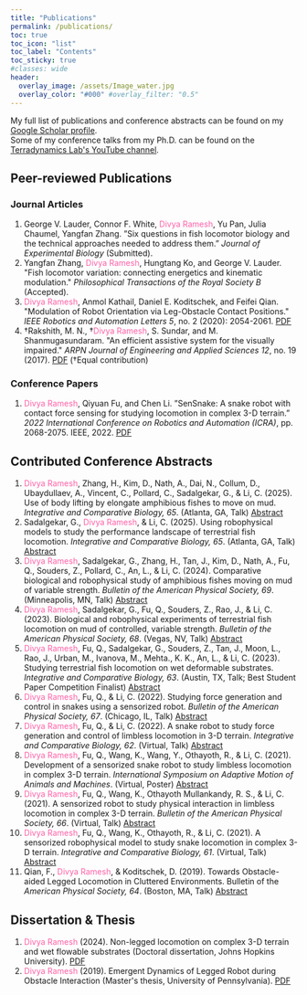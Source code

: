 ```yaml
---
title: "Publications"
permalink: /publications/
toc: true
toc_icon: "list"
toc_label: "Contents"
toc_sticky: true
#classes: wide
header:
  overlay_image: /assets/Image_water.jpg
  overlay_color: "#000" #overlay_filter: "0.5"
---
```


My full list of publications and conference abstracts can be found on my [Google Scholar profile](https://scholar.google.com/citations?user=sdDxVQoAAAAJ&hl=en).\
Some of my conference talks from my Ph.D. can be found on the [Terradynamics Lab's YouTube channel](https://www.youtube.com/@terradynamicslab).

## Peer-reviewed Publications

### Journal Articles

1.  George V. Lauder, Connor F. White, <span style="color: #FF60A8;">Divya Ramesh</span>, Yu Pan, Julia Chaumel, Yangfan Zhang. ”Six questions in fish locomotor
biology and the technical approaches needed to address them.” *Journal of Experimental Biology* (Submitted).
2.  Yangfan Zhang, <span style="color: #FF60A8;">Divya Ramesh</span>, Hungtang Ko, and George V. Lauder. "Fish locomotor variation: connecting energetics and
kinematic modulation." *Philosophical Transactions of the Royal Society B* (Accepted).
3. <span style="color: #FF60A8;">Divya Ramesh</span>, Anmol Kathail, Daniel E. Koditschek, and Feifei Qian. "Modulation of Robot Orientation via Leg-Obstacle
Contact Positions." *IEEE Robotics and Automation Letters 5*, no. 2 (2020): 2054-2061. [PDF](https://ieeexplore.ieee.org/stamp/stamp.jsp?tp=&arnumber=8977332)
4. †Rakshith, M. N., †<span style="color: #FF60A8;">Divya Ramesh</span>, S. Sundar, and M. Shanmugasundaram. "An efficient assistive system for the visually impaired."
*ARPN Journal of Engineering and Applied Sciences 12*, no. 19 (2017). [PDF](https://www.arpnjournals.org/jeas/research_papers/rp_2017/jeas_1017_6390.pdf) (†Equal contribution)

### Conference Papers

1. <span style="color: #FF60A8;">Divya Ramesh</span>, Qiyuan Fu, and Chen Li. ”SenSnake: A snake robot with contact force sensing for studying locomotion in
complex 3-D terrain.” *2022 International Conference on Robotics and Automation (ICRA)*, pp. 2068-2075. IEEE, 2022. [PDF](https://ieeexplore.ieee.org/stamp/stamp.jsp?tp=&arnumber=9812159)

## Contributed Conference Abstracts

1. <span style="color: #FF60A8;">Divya Ramesh</span>, Zhang, H., Kim, D., Nath, A., Dai, N., Collum, D., Ubaydullaev, A., Vincent, C., Pollard, C., Sadalgekar, G., & Li,
C. (2025). Use of body lifting by elongate amphibious fishes to move on mud. *Integrative and Comparative Biology, 65*. (Atlanta,
GA, Talk) [Abstract](https://www.xcdsystem.com/sicb/program/fZq6Sh8/index.cfm?pgid=1951)
2. Sadalgekar, G., <span style="color: #FF60A8;">Divya Ramesh</span>, & Li, C. (2025). Using robophysical models to study the performance landscape of terrestrial fish
locomotion. *Integrative and Comparative Biology, 65*. (Atlanta, GA, Talk) [Abstract](https://www.xcdsystem.com/sicb/program/fZq6Sh8/index.cfm?pgid=1951)
3. <span style="color: #FF60A8;">Divya Ramesh</span>, Sadalgekar, G., Zhang, H., Tan, J., Kim, D., Nath, A., Fu, Q., Souders, Z., Pollard, C., An, L., & Li, C. (2024).
Comparative biological and robophysical study of amphibious fishes moving on mud of variable strength. *Bulletin of the American
Physical Society, 69*. (Minneapolis, MN, Talk) [Abstract](https://meetings.aps.org/Meeting/MAR24/Session/G38.12)
3. <span style="color: #FF60A8;">Divya Ramesh</span>, Sadalgekar, G., Fu, Q., Souders, Z., Rao, J., & Li, C. (2023). Biological and robophysical experiments of terrestrial
fish locomotion on mud of controlled, variable strength. *Bulletin of the American Physical Society, 68*. (Vegas, NV, Talk) [Abstract](https://meetings.aps.org/Meeting/MAR23/Session/S10.11)
3. <span style="color: #FF60A8;">Divya Ramesh</span>, Fu, Q., Sadalgekar, G., Souders, Z., Tan, J., Moon, L., Rao, J., Urban, M., Ivanova, M., Mehta., K. K., An, L., & Li,
C. (2023). Studying terrestrial fish locomotion on wet deformable substrates. *Integrative and Comparative Biology, 63*. (Austin,
TX, Talk; Best Student Paper Competition Finalist) [Abstract](https://www.xcdsystem.com/sicb/program/5X9OIbU/index.cfm?pgid=377&sid=9037&abid=33132)
3. <span style="color: #FF60A8;">Divya Ramesh</span>, Fu, Q., & Li, C. (2022). Studying force generation and control in snakes using a sensorized robot. *Bulletin of the
American Physical Society, 67*. (Chicago, IL, Talk) [Abstract](https://meetings.aps.org/Meeting/MAR22/Session/K03.12)
3. <span style="color: #FF60A8;">Divya Ramesh</span>, Fu, Q., & Li, C. (2022). A snake robot to study force generation and control of limbless locomotion in 3-D terrain.
*Integrative and Comparative Biology, 62*. (Virtual, Talk) [Abstract](https://sicb.burkclients.com/meetings/2022/schedule/abstractdetails.php?id=514)
3. <span style="color: #FF60A8;">Divya Ramesh</span>, Fu, Q., Wang, K., Wang, Y., Othayoth, R., & Li, C. (2021). Development of a sensorized snake robot to study
limbless locomotion in complex 3-D terrain. *International Symposium on Adaptive Motion of Animals and Machines*. (Virtual,
Poster) [Abstract](https://web.archive.org/web/20220725212059id_/https:/ir.library.osaka-u.ac.jp/repo/ouka/all/84885/s60b5360e27c7d.pdf)
3. <span style="color: #FF60A8;">Divya Ramesh</span>, Fu, Q., Wang, K., Othayoth Mullankandy, R. S., & Li, C. (2021). A sensorized robot to study physical interaction in
limbless locomotion in complex 3-D terrain. *Bulletin of the American Physical Society, 66*. (Virtual, Talk) [Abstract](https://meetings.aps.org/Meeting/MAR21/Session/R14.6)
3. <span style="color: #FF60A8;">Divya Ramesh</span>, Fu, Q., Wang, K., Othayoth, R., & Li, C. (2021). A sensorized robophysical model to study snake locomotion
in complex 3-D terrain. *Integrative and Comparative Biology, 61*. (Virtual, Talk) [Abstract](https://sicb.org/abstracts/a-sensorized-robophysical-model-to-study-snake-locomotion-in-complex-3-d-terrain/)
3. Qian, F., <span style="color: #FF60A8;">Divya Ramesh</span>, & Koditschek, D. (2019). Towards Obstacle-aided Legged Locomotion in Cluttered Environments. Bulletin
of the *American Physical Society, 64*. (Boston, MA, Talk) [Abstract](https://meetings.aps.org/Meeting/MAR19/Session/S64.14)

## Dissertation & Thesis

1. <span style="color: #FF60A8;">Divya Ramesh</span> (2024). Non-legged locomotion on complex 3-D terrain and wet flowable substrates (Doctoral dissertation, Johns Hopkins University). [PDF](https://jscholarship.library.jhu.edu/items/034d9c8b-dec8-44cb-9077-23ca4cdfb74e)
2. <span style="color: #FF60A8;">Divya Ramesh</span> (2019). Emergent Dynamics of Legged Robot during Obstacle Interaction (Master's thesis, University of Pennsylvania). [PDF](https://find.library.upenn.edu/catalog/9977572430803681?hld_id=22597515380003681)
